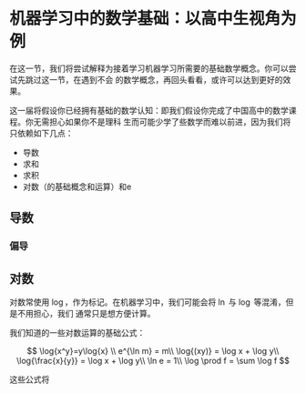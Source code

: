 # 机器学习中的数学基础：以高中生视角为例

在这一节，我们将尝试解释为接着学习机器学习所需要的基础数学概念。你可以尝试先跳过这一节，在遇到不会
的数学概念，再回头看看，或许可以达到更好的效果。

这一届将假设你已经拥有基础的数学认知：即我们假设你完成了中国高中的数学课程。你无需担心如果你不是理科
生而可能少学了些数学而难以前进，因为我们将只依赖如下几点：
- 导数
- 求和
- 求积
- 对数（的基础概念和运算）和e

## 导数

### 偏导


## 对数

对数常使用 $\log$，作为标记。在机器学习中，我们可能会将 $\ln$ 与 $\log$ 等混淆，但是不用担心，我们
通常只是想方便计算。

我们知道的一些对数运算的基础公式：

$$
\log{x^y}=y\log{x} \\
e^{\ln m} = m\\
\log{(xy)} = \log x + \log y\\
\log{\frac{x}{y}} = \log x + \log y\\
\ln e = 1\\
\log \prod f = \sum \log f
$$

这些公式将
